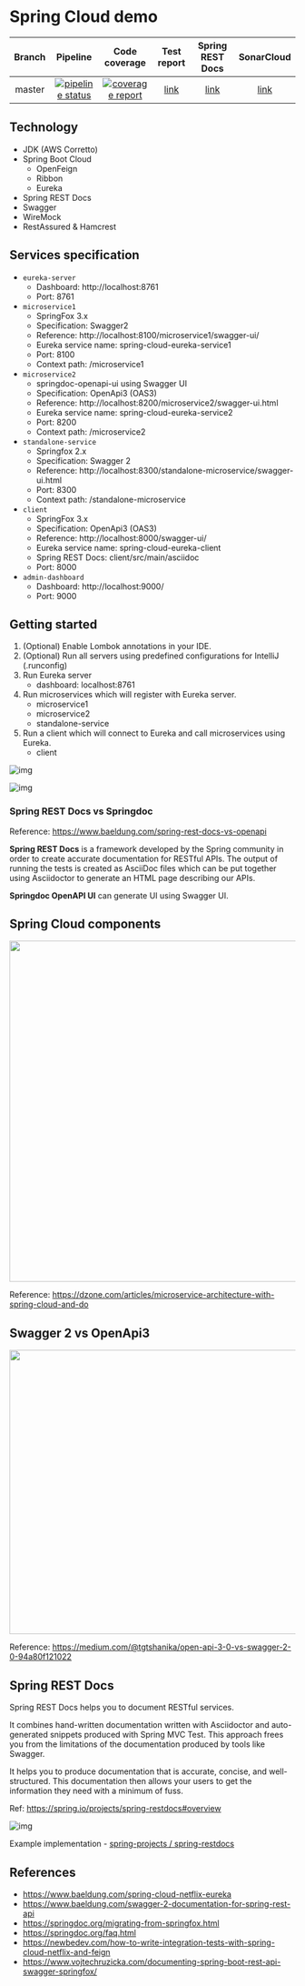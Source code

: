 # Spring Cloud demo

| Branch |                                                                                         Pipeline                                                                                         |                                                                                      Code coverage                                                                                       |                                       Test report                                        |                                         Spring REST Docs                                         |                                 SonarCloud                                 |
|:------:|:----------------------------------------------------------------------------------------------------------------------------------------------------------------------------------------:|:----------------------------------------------------------------------------------------------------------------------------------------------------------------------------------------:|:----------------------------------------------------------------------------------------:|:------------------------------------------------------------------------------------------------:|:--------------------------------------------------------------------------:|
| master | [![pipeline status](https://gitlab.com/ShowMeYourCodeYouTube/spring-cloud-demo/badges/master/pipeline.svg)](https://gitlab.com/ShowMeYourCodeYouTube/spring-cloud-demo/-/commits/master) | [![coverage report](https://gitlab.com/ShowMeYourCodeYouTube/spring-cloud-demo/badges/master/coverage.svg)](https://gitlab.com/ShowMeYourCodeYouTube/spring-cloud-demo/-/commits/master) | [link](https://showmeyourcodeyoutube.gitlab.io/spring-cloud-demo/test-report/index.html) | [link](https://showmeyourcodeyoutube.gitlab.io/spring-cloud-demo/rest-docs/client-api-docs.html) | [link](https://sonarcloud.io/organizations/showmeyourcodeyoutube/projects) |


## Technology

- JDK (AWS Corretto)
- Spring Boot Cloud
    - OpenFeign
    - Ribbon
    - Eureka
- Spring REST Docs
- Swagger
- WireMock
- RestAssured & Hamcrest

## Services specification

- `eureka-server`
    - Dashboard: http://localhost:8761
    - Port: 8761
- `microservice1`
    - SpringFox 3.x
    - Specification: Swagger2
    - Reference: http://localhost:8100/microservice1/swagger-ui/
    - Eureka service name: spring-cloud-eureka-service1
    - Port: 8100
    - Context path: /microservice1
- `microservice2`
    - springdoc-openapi-ui using Swagger UI
    - Specification: OpenApi3 (OAS3)
    - Reference: http://localhost:8200/microservice2/swagger-ui.html
    - Eureka service name: spring-cloud-eureka-service2
    - Port: 8200
    - Context path: /microservice2
- `standalone-service`
    - Springfox 2.x
    - Specification: Swagger 2
    - Reference: http://localhost:8300/standalone-microservice/swagger-ui.html
    - Port: 8300
    - Context path: /standalone-microservice
- `client`
    - SpringFox 3.x
    - Specification: OpenApi3 (OAS3)
    - Reference: http://localhost:8000/swagger-ui/
    - Eureka service name: spring-cloud-eureka-client
    - Spring REST Docs: client/src/main/asciidoc
    - Port: 8000
- `admin-dashboard`
    - Dashboard: http://localhost:9000/
    - Port: 9000

## Getting started

1. (Optional) Enable Lombok annotations in your IDE.
2. (Optional) Run all servers using predefined configurations for IntelliJ (.runconfig)
3. Run Eureka server
    - dashboard: localhost:8761
4. Run microservices which will register with Eureka server.
    - microservice1
    - microservice2
    - standalone-service
5. Run a client which will connect to Eureka and call microservices using Eureka.
    - client

![img](./docs/spring-boot-admin.png)

![img](./docs/spring-boot-eureka.png)

### Spring REST Docs vs Springdoc

Reference: https://www.baeldung.com/spring-rest-docs-vs-openapi

**Spring REST Docs** is a framework developed by the Spring community in order to create accurate documentation for RESTful APIs. The output of running the tests is created as AsciiDoc files which can be put together using Asciidoctor to generate an HTML page describing our APIs.

**Springdoc OpenAPI UI** can generate UI using Swagger UI.

## Spring Cloud components

<img src="docs/spring-cloud.png"  width="800" height="600">

Reference: https://dzone.com/articles/microservice-architecture-with-spring-cloud-and-do

## Swagger 2 vs OpenApi3

<img src="docs/swagger2-vs-openapi3.png"  width="800" height="500">

Reference: https://medium.com/@tgtshanika/open-api-3-0-vs-swagger-2-0-94a80f121022

## Spring REST Docs

Spring REST Docs helps you to document RESTful services.

It combines hand-written documentation written with Asciidoctor and auto-generated snippets produced with Spring MVC Test. This approach frees you from the limitations of the documentation produced by tools like Swagger.

It helps you to produce documentation that is accurate, concise, and well-structured. This documentation then allows your users to get the information they need with a minimum of fuss.

Ref: https://spring.io/projects/spring-restdocs#overview

![img](docs/springs-docs-generated-api-doc.png)

Example implementation - [spring-projects / spring-restdocs](https://github.com/spring-projects/spring-restdocs/blob/2.0.x/samples/rest-notes-spring-data-rest/src/main/asciidoc/api-guide.adoc)

## References

- https://www.baeldung.com/spring-cloud-netflix-eureka
- https://www.baeldung.com/swagger-2-documentation-for-spring-rest-api
- https://springdoc.org/migrating-from-springfox.html
- https://springdoc.org/faq.html
- https://newbedev.com/how-to-write-integration-tests-with-spring-cloud-netflix-and-feign
- https://www.vojtechruzicka.com/documenting-spring-boot-rest-api-swagger-springfox/
